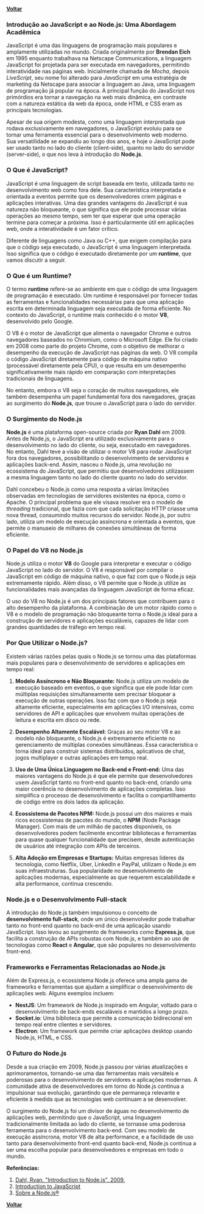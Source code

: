 **[Voltar](./readme.md)**

### Introdução ao JavaScript e ao Node.js: Uma Abordagem Acadêmica

JavaScript é uma das linguagens de programação mais populares e amplamente utilizadas no mundo. Criada originalmente por **Brendan Eich** em 1995 enquanto trabalhava na Netscape Communications, a linguagem JavaScript foi projetada para ser executada em navegadores, permitindo interatividade nas páginas web. Inicialmente chamada de *Mocha*, depois *LiveScript*, seu nome foi alterado para *JavaScript* em uma estratégia de marketing da Netscape para associar a linguagem ao Java, uma linguagem de programação já popular na época. A principal função do JavaScript nos primórdios era tornar a navegação na web mais dinâmica, em contraste com a natureza estática da web da época, onde HTML e CSS eram as principais tecnologias.

Apesar de sua origem modesta, como uma linguagem interpretada que rodava exclusivamente em navegadores, o JavaScript evoluiu para se tornar uma ferramenta essencial para o desenvolvimento web moderno. Sua versatilidade se expandiu ao longo dos anos, e hoje o JavaScript pode ser usado tanto no lado do cliente (client-side), quanto no lado do servidor (server-side), o que nos leva à introdução do **Node.js**.

### O Que é JavaScript?

JavaScript é uma linguagem de script baseada em texto, utilizada tanto no desenvolvimento web como fora dele. Sua característica interpretada e orientada a eventos permite que os desenvolvedores criem páginas e aplicações interativas. Uma das grandes vantagens do JavaScript é sua natureza não bloqueante, o que significa que ele pode processar várias operações ao mesmo tempo, sem ter que esperar que uma operação termine para começar a próxima. Isso é particularmente útil em aplicações web, onde a interatividade é um fator crítico.

Diferente de linguagens como Java ou C++, que exigem compilação para que o código seja executado, o JavaScript é uma linguagem interpretada. Isso significa que o código é executado diretamente por um **runtime**, que vamos discutir a seguir.

### O Que é um Runtime?

O termo **runtime** refere-se ao ambiente em que o código de uma linguagem de programação é executado. Um runtime é responsável por fornecer todas as ferramentas e funcionalidades necessárias para que uma aplicação escrita em determinada linguagem seja executada de forma eficiente. No contexto do JavaScript, o runtime mais conhecido é o motor **V8**, desenvolvido pelo Google.

O V8 é o motor de JavaScript que alimenta o navegador Chrome e outros navegadores baseados no Chromium, como o Microsoft Edge. Ele foi criado em 2008 como parte do projeto Chrome, com o objetivo de melhorar o desempenho da execução de JavaScript nas páginas da web. O V8 compila o código JavaScript diretamente para código de máquina nativo (processável diretamente pela CPU), o que resulta em um desempenho significativamente mais rápido em comparação com interpretações tradicionais de linguagens.

No entanto, embora o V8 seja o coração de muitos navegadores, ele também desempenha um papel fundamental fora dos navegadores, graças ao surgimento do **Node.js**, que trouxe o JavaScript para o lado do servidor.

### O Surgimento do Node.js

**Node.js** é uma plataforma open-source criada por **Ryan Dahl** em 2009. Antes de Node.js, o JavaScript era utilizado exclusivamente para o desenvolvimento no lado do cliente, ou seja, executado em navegadores. No entanto, Dahl teve a visão de utilizar o motor V8 para rodar JavaScript fora dos navegadores, possibilitando o desenvolvimento de servidores e aplicações back-end. Assim, nasceu o Node.js, uma revolução no ecossistema do JavaScript, que permitiu que desenvolvedores utilizassem a mesma linguagem tanto no lado do cliente quanto no lado do servidor.

Dahl concebeu o Node.js como uma resposta a várias limitações observadas em tecnologias de servidores existentes na época, como o Apache. O principal problema que ele visava resolver era o modelo de *threading* tradicional, que fazia com que cada solicitação HTTP criasse uma nova thread, consumindo muitos recursos do servidor. Node.js, por outro lado, utiliza um modelo de execução assíncrona e orientada a eventos, que permite o manuseio de milhares de conexões simultâneas de forma eficiente.

### O Papel do V8 no Node.js

Node.js utiliza o motor **V8** do Google para interpretar e executar o código JavaScript no lado do servidor. O V8 é responsável por compilar o JavaScript em código de máquina nativo, o que faz com que o Node.js seja extremamente rápido. Além disso, o V8 permite que o Node.js utilize as funcionalidades mais avançadas da linguagem JavaScript de forma eficaz.

O uso do V8 no Node.js é um dos principais fatores que contribuem para o alto desempenho da plataforma. A combinação de um motor rápido como o V8 e o modelo de programação não bloqueante torna o Node.js ideal para a construção de servidores e aplicações escaláveis, capazes de lidar com grandes quantidades de tráfego em tempo real.

### Por Que Utilizar o Node.js?

Existem várias razões pelas quais o Node.js se tornou uma das plataformas mais populares para o desenvolvimento de servidores e aplicações em tempo real:

1. **Modelo Assíncrono e Não Bloqueante:** Node.js utiliza um modelo de execução baseado em eventos, o que significa que ele pode lidar com múltiplas requisições simultaneamente sem precisar bloquear a execução de outras operações. Isso faz com que o Node.js seja altamente eficiente, especialmente em aplicações I/O intensivas, como servidores de API e aplicações que envolvem muitas operações de leitura e escrita em disco ou rede.

2. **Desempenho Altamente Escalável:** Graças ao seu motor V8 e ao modelo não bloqueante, o Node.js é extremamente eficiente no gerenciamento de múltiplas conexões simultâneas. Essa característica o torna ideal para construir sistemas distribuídos, aplicativos de chat, jogos multiplayer e outras aplicações em tempo real.

3. **Uso de Uma Única Linguagem no Back-end e Front-end:** Uma das maiores vantagens do Node.js é que ele permite que desenvolvedores usem JavaScript tanto no front-end quanto no back-end, criando uma maior coerência no desenvolvimento de aplicações completas. Isso simplifica o processo de desenvolvimento e facilita o compartilhamento de código entre os dois lados da aplicação.

4. **Ecossistema de Pacotes NPM:** Node.js possui um dos maiores e mais ricos ecossistemas de pacotes do mundo, o **NPM** (Node Package Manager). Com mais de um milhão de pacotes disponíveis, os desenvolvedores podem facilmente encontrar bibliotecas e ferramentas para quase qualquer funcionalidade que precisem, desde autenticação de usuários até integração com APIs de terceiros.

5. **Alta Adoção em Empresas e Startups:** Muitas empresas líderes da tecnologia, como Netflix, Uber, LinkedIn e PayPal, utilizam o Node.js em suas infraestruturas. Sua popularidade no desenvolvimento de aplicações modernas, especialmente as que requerem escalabilidade e alta performance, continua crescendo.

### Node.js e o Desenvolvimento Full-stack

A introdução do Node.js também impulsionou o conceito de **desenvolvimento full-stack**, onde um único desenvolvedor pode trabalhar tanto no front-end quanto no back-end de uma aplicação usando JavaScript. Isso levou ao surgimento de frameworks como **Express.js**, que facilita a construção de APIs robustas com Node.js, e também ao uso de tecnologias como **React** e **Angular**, que são populares no desenvolvimento front-end.

### Frameworks e Ferramentas Relacionadas ao Node.js

Além de Express.js, o ecossistema Node.js oferece uma ampla gama de frameworks e ferramentas que ajudam a simplificar o desenvolvimento de aplicações web. Alguns exemplos incluem:

- **NestJS**: Um framework de Node.js inspirado em Angular, voltado para o desenvolvimento de back-ends escaláveis e mantidos a longo prazo.
- **Socket.io**: Uma biblioteca que permite a comunicação bidirecional em tempo real entre clientes e servidores.
- **Electron**: Um framework que permite criar aplicações desktop usando Node.js, HTML, e CSS.

### O Futuro do Node.js

Desde a sua criação em 2009, Node.js passou por várias atualizações e aprimoramentos, tornando-se uma das ferramentas mais versáteis e poderosas para o desenvolvimento de servidores e aplicações modernas. A comunidade ativa de desenvolvedores em torno do Node.js continua a impulsionar sua evolução, garantindo que ele permaneça relevante e eficiente à medida que as tecnologias web continuam a se desenvolver.


O surgimento do Node.js foi um divisor de águas no desenvolvimento de aplicações web, permitindo que o JavaScript, uma linguagem tradicionalmente limitada ao lado do cliente, se tornasse uma poderosa ferramenta para o desenvolvimento back-end. Com seu modelo de execução assíncrona, motor V8 de alta performance, e a facilidade de uso tanto para desenvolvimento front-end quanto back-end, Node.js continua a ser uma escolha popular para desenvolvedores e empresas em todo o mundo.

**Referências:**

1. [Dahl, Ryan. "Introduction to Node.js". 2009.](https://www.youtube.com/watch?v=EeYvFl7li9E)
2. [Introduction to JavaScript](https://sonnet.js.org/blog/introduction-to-js/)
3. [Sobre a Node.js®](https://nodejs.org/pt/about)

**[Voltar](./readme.md)**
